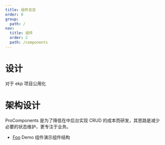 ```yaml
---
title: 组件总览
order: 0
group:
  path: /
nav:
  title: 组件
  order: 2
  path: /components
---
```


# 设计

对于 ekp 项目公用化

# 架构设计

ProComponents 是为了降低在中后台实现 CRUD 的成本而研发，其思路是减少必要的状态维护，更专注于业务。

- [Foo](/components/Foo) Demo 组件演示组件结构
<!-- - [ProTable](/components/table) 解决表格问题，抽象网络请求和表格格式化
- [ProForm](/components/form) 解决表单问题，预设常见布局和行为
- [ProCard](/components/card) 提供卡片切分以及栅格布局能力
- [ProDescriptions](/components/descriptions) 提供与 table 使用同等配置的能力
- [ProSkeleton](/components/skeleton) 页面级别的骨架屏 -->
